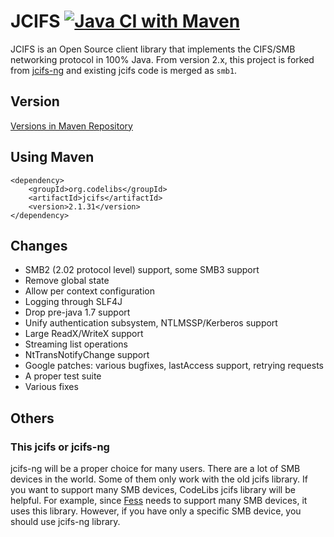 JCIFS
[![Java CI with Maven](https://github.com/codelibs/jcifs/actions/workflows/maven.yml/badge.svg)](https://github.com/codelibs/jcifs/actions/workflows/maven.yml)
=====

JCIFS is an Open Source client library that implements the CIFS/SMB networking protocol in 100% Java.
From version 2.x, this project is forked from [jcifs-ng](https://github.com/AgNO3/jcifs-ng) and existing jcifs code is merged as `smb1`.

## Version

[Versions in Maven Repository](https://repo1.maven.org/maven2/org/codelibs/jcifs/)

## Using Maven

```
<dependency>
    <groupId>org.codelibs</groupId>
    <artifactId>jcifs</artifactId>
    <version>2.1.31</version>
</dependency>
```

## Changes

 * SMB2 (2.02 protocol level) support, some SMB3 support
 * Remove global state
 * Allow per context configuration
 * Logging through SLF4J
 * Drop pre-java 1.7 support
 * Unify authentication subsystem, NTLMSSP/Kerberos support
 * Large ReadX/WriteX support
 * Streaming list operations
 * NtTransNotifyChange support
 * Google patches: various bugfixes, lastAccess support, retrying requests
 * A proper test suite
 * Various fixes

## Others

### This jcifs or jcifs-ng

jcifs-ng will be a proper choice for many users. 
There are a lot of SMB devices in the world.
Some of them only work with the old jcifs library.
If you want to support many SMB devices, CodeLibs jcifs library will be helpful.
For example, since [Fess](https://github.com/codelibs/fess) needs to support many SMB devices, it uses this library.
However, if you have only a specific SMB device, you should use jcifs-ng library.
